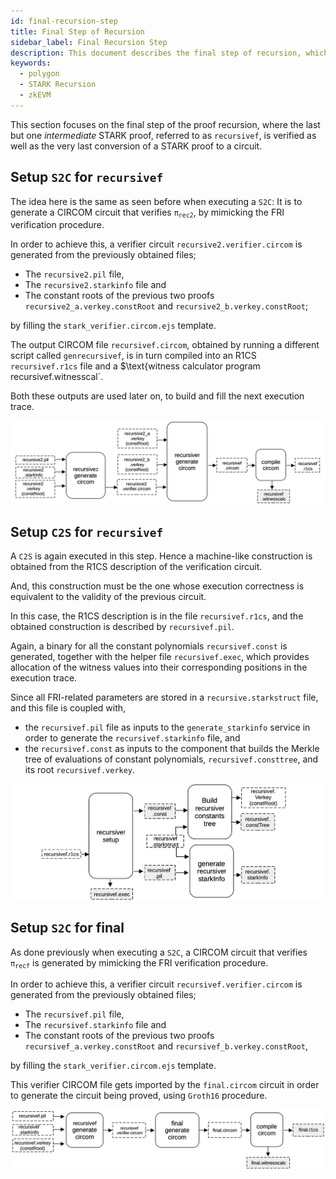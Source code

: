 ```yaml
---
id: final-recursion-step
title: Final Step of Recursion
sidebar_label: Final Recursion Step
description: This document describes the final step of recursion, which involves conversion between a STARK and circuit needed for the Aggregation Stage.
keywords:
  - polygon
  - STARK Recursion
  - zkEVM
---
```


This section focuses on the final step of the proof recursion, where the last but one _intermediate_ STARK proof, referred to as `recursivef`, is verified as well as the very last conversion of a STARK proof to a circuit.

## Setup `S2C` for `recursivef`

The idea here is the same as seen before when executing a `S2C`: It is to generate a CIRCOM circuit that verifies $\mathtt{\pi_{rec2}}$, by mimicking the FRI verification procedure.

In order to achieve this, a verifier circuit `recursive2.verifier.circom` is generated from the previously obtained files;

- The `recursive2.pil` file,
- The `recursive2.starkinfo` file and
- The constant roots of the previous two proofs $\mathtt{recursive2\_} \texttt{a.verkey.constRoot}$ and $\mathtt{recursive2\_b.} \texttt{verkey.constRoot}$;

by filling the $\mathtt{stark\_} \texttt{verifier.circom.ejs}$ template.

The output CIRCOM file `recursivef.circom`, obtained by running a different script called `genrecursivef`, is in turn compiled into an R1CS `recursivef.r1cs` file and a $\text{witness calculator program` `recursivef.witnesscal`.

Both these outputs are used later on, to build and fill the next execution trace.

![Figure 19: Convert the `recursive2` STARK to its verifier circuit called `recursivef`.](figures/19prf-rec-recursive2-stark-to-recursivef-circuit.png)

## Setup `C2S` for `recursivef`

A `C2S` is again executed in this step. Hence a machine-like construction is obtained from the R1CS description of the verification circuit.

And, this construction must be the one whose execution correctness is equivalent to the validity of the previous circuit.

In this case, the R1CS description is in the file `recursivef.r1cs`, and the obtained construction is described by `recursivef.pil`.

Again, a binary for all the constant polynomials `recursivef.const` is generated, together with the helper file `recursivef.exec`, which provides allocation of the witness values into their corresponding positions in the execution trace.

Since all FRI-related parameters are stored in a `recursive.starkstruct` file, and this file is coupled with,

- the `recursivef.pil` file as inputs to the $\mathtt{generate\_starkinfo}$ service in order to generate the `recursivef.starkinfo` file, and
- the `recursivef.const` as inputs to the component that builds the Merkle tree of evaluations of constant polynomials, `recursivef.consttree`, and its root `recursivef.verkey`.

![Figure 20: Convert the `recursivef` circuit to its associated STARK.](figures/20prf-rec-recursivef-circuit-2-stark.png)

## Setup `S2C` for final

As done previously when executing a `S2C`, a CIRCOM circuit that verifies $\mathtt{\pi_ {recf}}$ is generated by mimicking the FRI verification procedure.

In order to achieve this, a verifier circuit `recursivef.verifier.circom` is generated from the previously obtained files;

- The `recursivef.pil` file,
- The `recursivef.starkinfo` file and
- The constant roots of the previous two proofs $\mathtt{recursivef\_} \texttt{a.verkey.constRoot}$ and $\mathtt{recursivef\_b.} \texttt{verkey.constRoot}$,

by filling the $\mathtt{stark\_} \texttt{verifier.circom.ejs}$ template.

This verifier CIRCOM file gets imported by the `final.circom` circuit in order to generate the circuit being proved, using `Groth16` procedure.

![Convert the `recursivef` STARK to its verifier circuit called `final.circom}$.](figures/21prf-rec-recursivef-stark-to-final-circom.png)